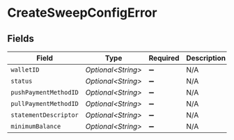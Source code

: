 # CreateSweepConfigError


## Fields

| Field                 | Type                  | Required              | Description           |
| --------------------- | --------------------- | --------------------- | --------------------- |
| `walletID`            | *Optional\<String>*   | :heavy_minus_sign:    | N/A                   |
| `status`              | *Optional\<String>*   | :heavy_minus_sign:    | N/A                   |
| `pushPaymentMethodID` | *Optional\<String>*   | :heavy_minus_sign:    | N/A                   |
| `pullPaymentMethodID` | *Optional\<String>*   | :heavy_minus_sign:    | N/A                   |
| `statementDescriptor` | *Optional\<String>*   | :heavy_minus_sign:    | N/A                   |
| `minimumBalance`      | *Optional\<String>*   | :heavy_minus_sign:    | N/A                   |